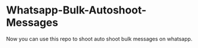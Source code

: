 # Whatsapp-Bulk-Autoshoot-Messages
Now you can use this repo to shoot auto shoot bulk messages on whatsapp.
